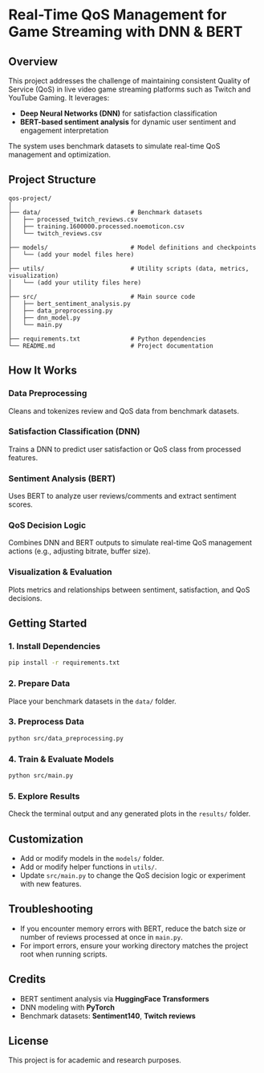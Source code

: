 
# Real-Time QoS Management for Game Streaming with DNN & BERT

## Overview
This project addresses the challenge of maintaining consistent Quality of Service (QoS) in live video game streaming platforms such as Twitch and YouTube Gaming. It leverages:

- **Deep Neural Networks (DNN)** for satisfaction classification
- **BERT-based sentiment analysis** for dynamic user sentiment and engagement interpretation

The system uses benchmark datasets to simulate real-time QoS management and optimization.

## Project Structure
```
qos-project/
│
├── data/                         # Benchmark datasets
│   ├── processed_twitch_reviews.csv
│   ├── training.1600000.processed.noemoticon.csv
│   └── twitch_reviews.csv
│
├── models/                       # Model definitions and checkpoints
│   └── (add your model files here)
│
├── utils/                        # Utility scripts (data, metrics, visualization)
│   └── (add your utility files here)
│
├── src/                          # Main source code
│   ├── bert_sentiment_analysis.py
│   ├── data_preprocessing.py
│   ├── dnn_model.py
│   └── main.py
│
├── requirements.txt              # Python dependencies
└── README.md                     # Project documentation
```

## How It Works

### Data Preprocessing
Cleans and tokenizes review and QoS data from benchmark datasets.

### Satisfaction Classification (DNN)
Trains a DNN to predict user satisfaction or QoS class from processed features.

### Sentiment Analysis (BERT)
Uses BERT to analyze user reviews/comments and extract sentiment scores.

### QoS Decision Logic
Combines DNN and BERT outputs to simulate real-time QoS management actions (e.g., adjusting bitrate, buffer size).

### Visualization & Evaluation
Plots metrics and relationships between sentiment, satisfaction, and QoS decisions.

## Getting Started

### 1. Install Dependencies
```bash
pip install -r requirements.txt
```

### 2. Prepare Data
Place your benchmark datasets in the `data/` folder.

### 3. Preprocess Data
```bash
python src/data_preprocessing.py
```

### 4. Train & Evaluate Models
```bash
python src/main.py
```

### 5. Explore Results
Check the terminal output and any generated plots in the `results/` folder.

## Customization
- Add or modify models in the `models/` folder.
- Add or modify helper functions in `utils/`.
- Update `src/main.py` to change the QoS decision logic or experiment with new features.

## Troubleshooting
- If you encounter memory errors with BERT, reduce the batch size or number of reviews processed at once in `main.py`.
- For import errors, ensure your working directory matches the project root when running scripts.

## Credits
- BERT sentiment analysis via **HuggingFace Transformers**
- DNN modeling with **PyTorch**
- Benchmark datasets: **Sentiment140**, **Twitch reviews**

## License
This project is for academic and research purposes.
